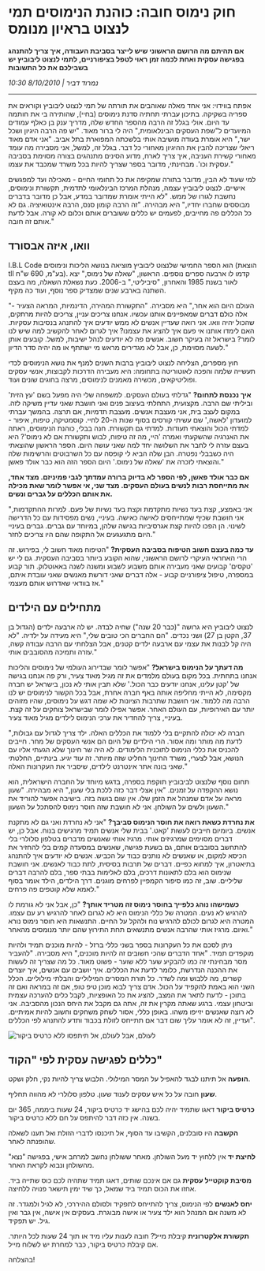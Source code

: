 # חוק נימוס חובה: כוהנת הנימוסים תמי לנצוט בראיון מנומס

**אם תהיתם מה הרושם הראשוני שיש לייצר בסביבת העבודה, איך צריך להתנהג בפגישה עסקית ואחת לכמה זמן ראוי לטפל בציפורניים, לתמי לנצוט ליבוביץ יש בשבילכם את כל התשובות**

*נמרוד דביר | 8/10/2010 10:30*

---

אפתח בווידוי: אני אחד מאלה שאוהבים את תורתה של תמי לנצוט ליבוביץ וקוראים את ספריה בשקיקה. בתיכון עברתי תחתיה סדנת נימוסים (בחיי), שהותירה בי את חותמה עד היום. אולי בגלל זה הרבה מהספר החדש שלה, מדריך ענק בן כאלף עמודים המיועדים ל"שפת העסקים הבינלאומית," היה לי ברור מאוד. "יש פה הרבה היגיון ושכל ישר," היא אומרת בעודה מושיבה אותי בלשכתה המפוארת בתל אביב. "אני אדם מאוד ריאלי שצריכה להבין את ההיגיון מאחורי כל דבר. בגלל זה, למשל, אני מסבירה מה עומד מאחורי קשירת העניבה, איך צריך לארח, מדוע הסינים מתנהגים בצורה מסוימת בסביבה עסקית וכו'. מבחינתי, מדובר בספר שצריך להיות בכל משרד שמכבד את עצמו."

למי שעוד לא הבין, מדובר בתורה שמקיפה את כל תחומי החיים - מאכילה ועד למפגשים אישיים. לנצוט ליבוביץ עצמה, מנהלת המרכז הבינלאומי לתדמית, תקשורת ונימוסים, נחשבת לגורו של ממש. "לא הייתי אומרת שמדובר במדע, אבל כן מדובר בדברים מבוססים שחברו יחדיו," היא מבהירה. "זה הרבה קומון סנס, הרבה אינטואיציה. גם לא כל הכללים פה מחייבים, לפעמים יש כללים ששוברים אותם וכלום לא קורה. אבל לדעת אותם זה חובה."

## וואו, איזה אבסורד

I.B.L Code הוא הספר החמישי שלנצוט ליבוביץ מוציאה בנושא הליכות ונימוסים (הוצאת tll בע"מ, 690 ש"ח). קדמו לו ארבעה ספרים נוספים. הראשון, "שאלה של נימוס," יצא לאור בשנת 1985 והאחרון, "סיביליטי," ב-2006. כעת נשאלת השאלה, מה בעצם השתנה בארבע שנים שמצדיק ספר נוסף, ועוד כה מקיף.

"העולם היום הוא אחר," היא מסבירה. "התקשורת המהירה, הדינמיות, המראה הצעיר - אלה כולם דברים שמאפיינים אותנו עכשיו. אנחנו צריכים עניין, צריכים להיות מרתקים, שהכול יהיה וואו. אני רואה שעדיין אנשים לא ממש יודעים איך להתנהג בנסיבות עסקיות. האם לימדו אותנו אי פעם איך להציג את עצמנו? איך לגרום לאחר להקשיב למה שיש לנו לומר? בישראל זה בעיקר חשוב. אנשים פה לא יודעים לנהל ישיבות, למשל. קובעים אותן לשעה מסוימת, כן, אבל לא מגדירים מראש מי ישתתף או מה יהיה סדר הדיון."

חוץ מספרים, הצליחה לנצוט ליבוביץ ברבות השנים למנף את נושא הנימוסים לכדי תעשייה שלמה והפכה לאוטוריטה בתחומה: היא מעבירה הדרכות לקבוצות, אנשי עסקים ופוליטיקאים, מכשירה מאמנים לנימוסים, מרצה בחוגים שונים ועוד.

**איך נכנסת לתחום?**
"גדלתי בעולם העסקים. למשפחה שלי היה מפעל בשם 'עץ הזית' וביליתי שם הרבה. מקצועית, התחלתי בעיצוב פנים ואני חושבת שאני עדיין משיקה לזה. במקום לעצב בית, אני מעצבת אנשים. מעצבת תדמיות, אם תרצה. בהמשך עברתי למועדון 'לאשה,' שם עשיתי קורסים בסוף שנות ה-20 לחיי. קוסמטיקה, טיפוח, איפור - למדתי הכול והוצאתי תעודות. למדתי גם תקשורת. חנה בבלי, כוהנת הנימוסים, ראתה את האנרגיה שהשקעתי ואמרה 'היי, מה זה טיפוח, לבוש ותקשורת אם לא נימוס'? היא בעצם עזרה לי לחבר את השלושה יחד למה שאני עושה היום. הספר הראשון שהוצאתי היה כשבבלי נפטרה. הבן שלה הביא לי קופסה עם כל השרבוטים והרשימות שלה והוצאתי לזכרה את 'שאלה של נימוס.' היום הספר הזה הוא כבר אולד פאשן."

**אם כבר אולד פאשן, לפי הספר לא בדיוק ברורה עמדתך לגבי פמיניזם. מצד אחד, את מתייחסת רבות לנשים בעולם העסקים. מצד שני, אי אפשר לומר שאת מכילה את אותם הכללים על גברים ונשים.**

"אני באמצע, קצת בעד נשיות מתקדמת וקצת בעד נשיות של פעם. למרות ההתקדמות, אני חושבת שכיף שמתייחסים לאישה כאישה. בעיניי, נשים מפסידות עם כל הדרישה לשינוי. הן הפכו להיות קצת אגרסיביות בגישה שלהן, במיוחד עם גברים. גברים בעיניי היום מתגעגעים אל התקופה שהם היו צריכים לחזר."

**עד כמה בעצם חשוב הטיפוח בסביבה העסקית?**
"הטיפוח מאוד חשוב לי, בפירוש. זה הרי האחראי העיקרי לרושם הראשוני, שהוא הקובע ביותר בסביבה העסקית. גם לי יש 'טקסים' קבועים שאני מעבירה אותם משבוע לשבוע ומשנה לשנה באאוטלוק. תור קבוע במספרה, טיפול ציפורניים קבוע - אלה דברים שאני דורשת מאנשים שאני עובדת איתם, אז בוודאי שאדרוש אותם מעצמי."

## מתחילים עם הילדים

לנצוט ליבוביץ היא גרושה "(כבר 20 שנה") שחיה לבדה. יש לה ארבעה ילדים (הגדול בן 37, הקטן בן 27) ושני נכדים. "הם החברים הכי טובים שלי," היא מעידה על ילדיה. "לא היה קל לבנות את עצמי עם ארבעה ילדים קטנים, אבל הצלחתי עם הרבה עבודה קשה, עזרה ותמיכה מהסובבים אותי."

**מה דעתך על הנימוס בישראל?**
"אפשר לומר שבדירוג העולמי של נימוסים והליכות אנחנו בתחתית. בכל מקום בעולם מלמדים את זה מגיל מאוד צעיר, ורק פה אנחנו בגישה של 'קטן עלינו, אנחנו יודעים כבר הכול.' שלא תבין אותי לא נכון, בישראל יש חברה מקסימה, לא הייתי מחליפה אותה באף חברה אחרת, אבל בכל הקשור לנימוסים יש לנו הרבה מה ללמוד. אני חושבת שתרבות הציונות לא שמה דגש על נימוסים, שהיו מזוהים יותר עם האירופיות, עם העולם האחר. אפשר אפילו לומר שבישראל צוחקים על זה קצת. בעיניי, צריך להחדיר את ערכי הנימוס לילדים מגיל מאוד צעיר.

"חברה לא יכולה להתקיים בלי ללמוד את הכללים האלה. ילד צריך לגדול עם גבולות, לדעת מה מותר ומה אסור. הרי הילדים של היום הם אנשי העסקים של מחר. חייבים להכניס את כללי הנימוס לתוכנית הלימודים. לא היה שר חינוך שלא הגעתי אליו עם הנושא, אבל לצערי, משרד החינוך החליט שזה מיותר. זה עוד יגיע. בינתיים, החלטתי שאני בונה אתר אינטרנט לילדים, שיסביר את העקרונות האלה."

תחום נוסף שלנצוט לביבוביץ תוקפת בספרה, בדגש מיוחד על החברה הישראלית, הוא נושא ההקפדה על זמנים. "אין אצלי דבר כזה ללכת בלי שעון," היא מבהירה. "שעון מראה על אדם שמנהל את הזמן שלו. אין שום בושה בזה. בישיבה אפשר להוריד את השעון ולשים על השולחן. אני לא חושבת שזה חוסר נימוס להסתכל על השעון."

**את נחרדת כשאת רואה את חוסר הנימוס סביבך?**
"אני לא נחרדת ואני גם לא מתקנת אנשים. ביומיום חייבים לעשות 'קאט.' בבית שלי אנשים תמיד מרגישים בנוח. אבל כן, יש דברים מסוימים שמרגיזים אותי. מרגיז אותי שאנשים מדברים בטלפון סלולרי בלי להתחשב בסובבים אותם, גם בשעת פגישה, שאנשים במסעדה קמים בלי להחזיר את הכיסא למקום, או שאנשים לא נותנים כבוד על הכביש. אנשים לא יודעים איך להתנהג בתיאטרון, איך למחוא כפיים. דברים של תרבות בסיסית, לתת כבוד לאנשים. אני חושבת שנימוס הוא בלם לתאונות דרכים, בלם לאלימות בבתי ספר, בלם להרבה דברים שליליים. שוב, זה כמו סיפור הקמפיין לפרחים מוגנים. דרך הילדים, הילד אומר בסוף לאמא שלא קוטפים פה פרחים."

**כשמישהו נוהג כלפייך בחוסר נימוס זה מטריד אותך?**
"כן, אבל אני לא גורמת לו להרגיש לא נעים. המטרה של כללי הנימוס היא לא לגרום לאחר להרגיש רע עם עצמו. המטרה היא לגרום לכולם להרגיש נוח ולהקל על החיים. התנשאות היא חוסר נימוס נורא ואיום. מרגיז אותי שהרבה אנשים מתנשאים תחת התירוץ שהם יותר מנומסים מהאחר."

ניתן לסכם את כל העקרונות בספר בשני כללי ברזל - להיות מוכנים תמיד ולהיות מוקפדים תמיד. "אחד הדברים שהכי חשובים זה להיות מוכנים," היא מסבירה. "להעביר מסר מבחינתי זה כמו להבקיע שער ללא שוער - פשוט מאוד. כל מה שצריך זה לעשות את ההכנה הנדרשת, כלומר לדעת את הכללים. איך יושבים עם אנשים, איך יוצרים קשרים, מה ללבוש ומה לשדר. כל תורת המסרים המילוליים והבלתי מילוליים. הכלל השני הוא באמת להקפיד על הכול. אדם צריך לבוא מוכן טיפ טופ, אם זה במראה ואם זה בתוכן - לדעת לתאר את המצב, להציג את כל האופציות, לקבל כלים להערכה עצמית וביטחון עצמי. ברגע שאתה מקרין את זה, אתה גם מקבל את היחס הנכון מהסביבה. אני לא רוצה שאנשים יזייפו משהו. באופן כללי, אסור לשחק משחקים וחשוב להיות אמיתיים. ועדיין, זה לא אומר עליך שום דבר אם תתייחס לזולת בכבוד ותדע להתנהג לפי הכללים".

![לעולם, אבל לעולם, אל תיתפסו ללא כרטיס ביקור](094.jpg)

## כללים לפגישה עסקית לפי "הקוד"

**הופעה** אל תיתנו לבגד להאפיל על המסר המילולי. הלבוש צריך להיות נקי, חלק ושקט.

**שעון** חובה על כל איש עסקים לענוד שעון. טלפון סלולרי לא מהווה תחליף.

**כרטיס ביקור** דאגו שתמיד יהיה לכם בהישג יד כרטיס ביקור, 24 שעות ביממה, 365 יום בשנה. אין כזה דבר להיתפס על חם ללא כרטיס ביקור.

**הקשבה** היו סובלנים, הקשיבו עד הסוף, אל תיכנסו לדברי הזולת ואל תענו לשאלה שהופנתה לאחר.

**לחיצת יד** אין ללחוץ יד מעל השולחן. מאחר ששולחן נחשב למרחב אישי, בפגישה "נצא" מהשולחן ונבוא לקראת האחר.

**מסיבת קוקטייל עסקית** גם אם אינכם שותים, דאגו תמיד שתהיה לכם כוס שתייה ביד. אחזו את הכוס תמיד ביד שמאל, כך שיד ימין תישאר פנויה ללחיצה.

**יחס לאנשים** לפי הנימוס, צריך להתייחס לתפקיד ולסולם ההיררכי, לא לגיל ולמגדר. זה לא משנה אם המנהל הוא ילד צעיר או אישה מבוגרת. בעסקים אין אישה, אין גבר ואין גיל. יש תפקיד.

**תקשורת אלקטרונית** קיבלת מייל? חובה לענות עליו מיד או תוך 24 שעות לכל היותר. אם קיבלת כרטיס ביקור, כבר למחרת יש לשלוח מייל.

בהצלחה!